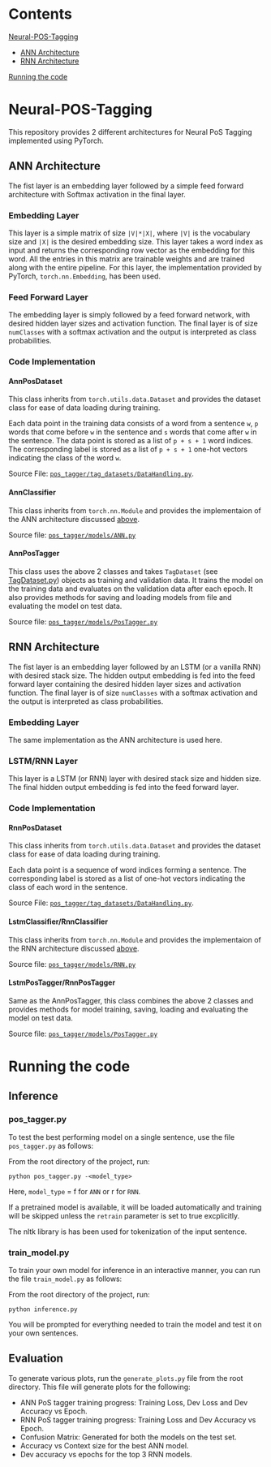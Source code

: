 # Contents
[Neural-POS-Tagging](#neural-pos-tagging)
- [ANN Architecture](#ann-architecture)
- [RNN Architecture](#rnn-architecture)

[Running the code](#running-the-code)
# Neural-POS-Tagging
This repository provides 2 different architectures for Neural PoS Tagging implemented using PyTorch.

## ANN Architecture
The fist layer is an embedding layer followed by a simple feed forward architecture with Softmax activation in the final layer. 

### Embedding Layer
This layer is a simple matrix of size `|V|*|X|`, where `|V|` is the vocabulary size and `|X|` is the desired embedding size. This layer takes a word index as input and returns the corresponding row vector as the embedding for this word. All the entries in this matrix are trainable weights and are trained along with the entire pipeline. For this layer, the implementation provided by PyTorch, `torch.nn.Embedding`, has been used.

### Feed Forward Layer
The embedding layer is simply followed by a feed forward network, with desired hidden layer sizes and activation function. The final layer is of size `numClasses` with a softmax activation and the output is interpreted as class probabilities.

### Code Implementation

#### AnnPosDataset
This class inherits from `torch.utils.data.Dataset` and provides the dataset class for ease of data loading during training.

Each data point in the training data consists of a word from a sentence `w`, `p` words that come before `w` in the sentence and `s` words that come after `w` in the sentence. The data point is stored as a list of `p + s + 1` word indices. The corresponding label is stored as a list of `p + s + 1` one-hot vectors indicating the class of the word `w`.

Source File: [`pos_tagger/tag_datasets/DataHandling.py`](./pos_tagging/tag_datasets/DataHandling.py).

#### AnnClassifier
This class inherits from `torch.nn.Module` and provides the implementaion of the ANN architecture discussed [above](#ann-architecture).

Source file: [`pos_tagger/models/ANN.py`](./pos_tagging/models/ANN.py)

#### AnnPosTagger
This class uses the above 2 classes and takes `TagDataset` (see [TagDataset.py](./pos_tagging/models/PosTagger.py)) objects as training and validation data. It trains the model on the training data and evaluates on the validation data after each epoch. It also provides methods for saving and loading models from file and evaluating the model on test data.

Source file: [`pos_tagger/models/PosTagger.py`](./pos_tagging/models/PosTagger.py)


## RNN Architecture
The fist layer is an embedding layer followed by an LSTM (or a vanilla RNN) with desired stack size. The hidden output embedding is fed into the feed forward layer containing the desired hidden layer sizes and activation function. The final layer is of size `numClasses` with a softmax activation and the output is interpreted as class probabilities.

### Embedding Layer
The same implementation as the ANN architecture is used here.

### LSTM/RNN Layer
This layer is a LSTM (or RNN) layer with desired stack size and hidden size. The final hidden output embedding is fed into the feed forward layer.

### Code Implementation

#### RnnPosDataset
This class inherits from `torch.utils.data.Dataset` and provides the dataset class for ease of data loading during training.

Each data point is a sequence of word indices forming a sentence. The corresponding label is stored as a list of one-hot vectors indicating the class of each word in the sentence.

Source File: [`pos_tagger/tag_datasets/DataHandling.py`](./pos_tagging/tag_datasets/DataHandling.py).

#### LstmClassifier/RnnClassifier
This class inherits from `torch.nn.Module` and provides the implementaion of the RNN architecture discussed [above](#rnn-architecture).

Source file: [`pos_tagger/models/RNN.py`](./pos_tagging/models/RNN.py)

#### LstmPosTagger/RnnPosTagger
Same as the AnnPosTagger, this class combines the above 2 classes and provides methods for model training, saving, loading and evaluating the model on test data.

Source file: [`pos_tagger/models/PosTagger.py`](./pos_tagging/models/PosTagger.py)

# Running the code
## Inference
### pos_tagger.py
To test the best performing model on a single sentence, use the file `pos_tagger.py` as follows:

From the root directory of the project, run: 
```
python pos_tagger.py -<model_type>
```
Here, `model_type` = f for `ANN` or r for `RNN`.

If a pretrained model is available, it will be loaded automatically and training will be skipped unless the `retrain` parameter is set to true excplicitly.

The nltk library is has been used for tokenization of the input sentence.

### train_model.py
To train your own model for inference in an interactive manner, you can run the file `train_model.py` as follows:

From the root directory of the project, run:
```
python inference.py
```
You will be prompted for everything needed to train the model and test it on your own sentences.

## Evaluation
To generate various plots, run the `generate_plots.py` file from the root directory. This file will generate plots for the following:
- ANN PoS tagger training progress: Training Loss, Dev Loss and Dev Accuracy vs Epoch.
- RNN PoS tagger training progress: Training Loss and Dev Accuracy vs Epoch.
- Confusion Matrix: Generated for both the models on the test set.
- Accuracy vs Context size for the best ANN model.
- Dev accuracy vs epochs for the top 3 RNN models.
